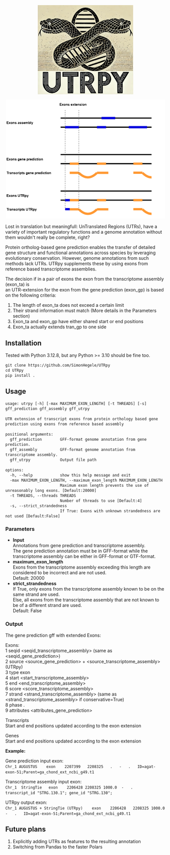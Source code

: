 <p align="center">
  <img src="UTRpyLogo.png" width="300"/>
</p>

<p align="center">
  <img src="UTRpy.png" width="500"/>
</p>

Lost in translation but meaningfull: UnTranslated Regions (UTRs), have a variety of important regulatory functions and a genome annotation without them wouldn't really be complete, right?

Protein ortholog-based gene prediction enables the transfer of detailed gene structure and functional annotations across species by leveraging evolutionary conservation. However, genome annotations from such methods lack UTRs. UTRpy supplements these by using exons from reference based transcriptome assemblies.

The decision if in a pair of exons the exon from the transcriptome assembly (exon_ta) is<br>
an UTR-extension for the exon from the gene prediction (exon_gp) is based on the following criteria:
1. The length of exon_ta does not exceed a certain limit
2. Their strand information must match (More details in the Parameters section)
3. Exon_ta and exon_gp have either shared start or end positions
4. Exon_ta actually extends tran_gp to one side

## Installation

Tested with Python 3.12.8, but any Python >= 3.10 should be fine too.

```
git clone https://github.com/SimonHegele/UTRpy
cd UTRpy
pip install .
```

## Usage

```
usage: utrpy [-h] [-max MAXIMUM_EXON_LENGTH] [-t THREADS] [-s] gff_prediction gff_assembly gff_utrpy

UTR extension of transcript exons from protein orthology based gene prediction using exons from reference based assembly

positional arguments:
  gff_prediction        GFF-format genome annotation from gene prediction.
  gff_assembly          GFF-format genome annotation from transcriptome assembly.
  gff_utrpy             Output file path

options:
  -h, --help            show this help message and exit
  -max MAXIMUM_EXON_LENGTH, --maximum_exon_length MAXIMUM_EXON_LENGTH
                        Maximum exon length prevents the use of unreasonably long exons. [Default:20000]
  -t THREADS, --threads THREADS
                        Number of threads to use [Default:4]
  -s, --strict_strandedness
                        If True: Exons with unknown strandedness are not used [Default:False]
```

### Parameters

- **Input**<br>
Annotations from gene prediction and transcriptome assembly.<br>
The gene prediction annotation must be in GFF-format while the transcriptome assembly can be either in GFF-format or GTF-format.
- **maximum_exon_length**<br>
Exons from the transcriptome assembly exceeding this length are considered to be incorrect and are not used.<br>
Default: 20000
- **strict_strandedness**<br>
If True, only exons from the transcriptome assembly known to be on the same strand are used.<br>
Else, all exons from the transcriptome assembly that are not known to be of a different strand are used.<br>
Default: False

### Output

The gene prediction gff with extended Exons:

Exons:<br>
1	seqid	<seqid_transcriptome_assembly> (same as <seqid_gene_prediction>)<br>
2	source  <source_gene_prediction> + <source_transcriptome_assembly> (UTRpy)<br>
3	type	exon<br>
4	start	<start_transcriptome_assembly><br>
5	end	<end_transcriptome_assembly><br>
6	score	<score_transcriptome_assembly><br>
7	strand <strand_transcriptome_assembly> (same as <strand_transcriptome_assembly> if conservative=True)<br>
8	phase	.<br>
9	attributes  <attributes_gene_prediction><br>

Transcripts<br>
Start and end positions updated according to the exon extension

Genes<br>
Start and end positions updated according to the exon extension

**Example:**

Gene prediction input exon:     
`Chr_1 AUGUSTUS    exon    2207399   2208325   .   -   .   ID=agat-exon-51;Parent=ga_chond_ext_ncbi_g49.t1`

Transcriptome assembly input exon:     
`Chr_1  StringTie   exon    2206428 2208325 1000.0  -   .   transcript_id "STRG.130.1"; gene_id "STRG.130";`

UTRpy output exon:    
`Chr_1 AUGUSTUS + StringTie (UTRpy)    exon    2206428   2208325 1000.0  -   .   ID=agat-exon-51;Parent=ga_chond_ext_ncbi_g49.t1`

## Future plans

1. Explicitly adding UTRs as features to the resulting annotation
2. Switching from Pandas to the faster Polars
